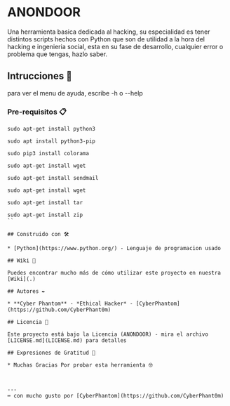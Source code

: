 # ANONDOOR

Una herramienta basica dedicada al hacking, su especialidad es tener distintos scripts hechos con Python que son de utilidad a la hora del hacking e ingenieria social, esta en su fase de desarrollo, cualquier error o problema que tengas, hazlo saber.

## Intrucciones 🚀

para ver el menu de ayuda, escribe -h o --help


### Pre-requisitos 📋

```
sudo apt-get install python3
```
```
sudo apt install python3-pip
```
```
sudo pip3 install colorama
```
```
sudo apt-get install wget
```
```
sudo apt-get install sendmail
```
```
sudo apt-get install wget
```
```
sudo apt-get install tar
```
```
sudo apt-get install zip
``

## Construido con 🛠️

* [Python](https://www.python.org/) - Lenguaje de programacion usado

## Wiki 📖

Puedes encontrar mucho más de cómo utilizar este proyecto en nuestra [Wiki](.)

## Autores ✒️

* **Cyber Phantom** - *Ethical Hacker* - [CyberPhantom](https://github.com/CyberPhant0m)

## Licencia 📄

Este proyecto está bajo la Licencia (ANONDOOR) - mira el archivo [LICENSE.md](LICENSE.md) para detalles

## Expresiones de Gratitud 🎁

* Muchas Gracias Por probar esta herramienta 🤓



---
⌨️ con mucho gusto por [CyberPhantom](https://github.com/CyberPhant0m) 
